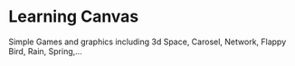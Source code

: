# Learning Canvas
Simple Games and graphics including 3d Space, Carosel, Network, Flappy Bird, Rain, Spring,...
